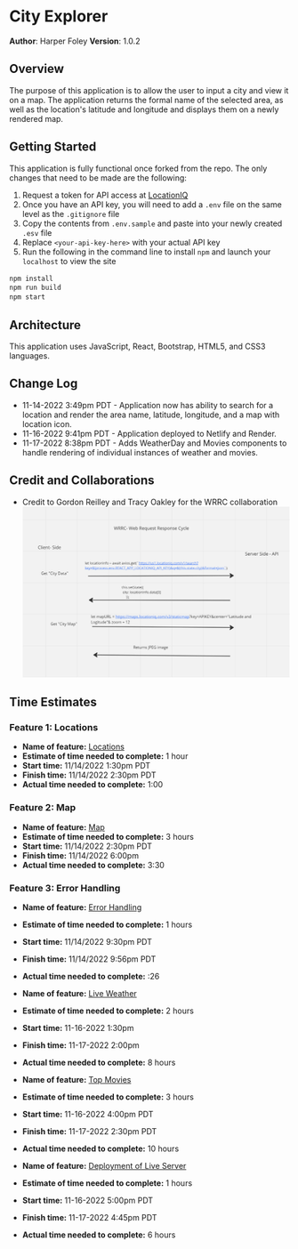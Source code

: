 # City Explorer

**Author**: Harper Foley
**Version**: 1.0.2

## Overview

The purpose of this application is to allow the user to input a city and view it on a map. The application returns the formal name of the selected area, as well as the location's latitude and longitude and displays them on a newly rendered map.

## Getting Started

This application is fully functional once forked from the repo. The only changes that need to be made are the following:

1. Request a token for API access at [LocationIQ](https://locationiq.com/docs#search-forward-geocoding)
2. Once you have an API key, you will need to add a `.env` file on the same level as the `.gitignore` file
3. Copy the contents from `.env.sample` and paste into your newly created `.esv` file
4. Replace `<your-api-key-here>` with your actual API key
5. Run the following in the command line to install `npm` and launch your `localhost` to view the site

  ```js
  npm install
  npm run build
  npm start
  ```

## Architecture

This application uses JavaScript, React, Bootstrap, HTML5, and CSS3 languages.

## Change Log

* 11-14-2022 3:49pm PDT - Application now has ability to search for a location and render the area name, latitude, longitude, and a map with location icon.
* 11-16-2022 9:41pm PDT - Application deployed to Netlify and Render.
* 11-17-2022 8:38pm PDT - Adds WeatherDay and Movies components to handle rendering of individual instances of weather and movies.

## Credit and Collaborations

* Credit to Gordon Reilley and Tracy Oakley for the WRRC collaboration
  ![WRCC](./img/WRRC.png)

## Time Estimates

### Feature 1: Locations

* **Name of feature:** [Locations](https://trello.com/c/NMSkUiMy/7-2-locations-as-a-user-of-city-explorer-i-want-to-enter-the-name-of-a-location-so-that-i-can-see-the-exact-latitude-and-longitude)
* **Estimate of time needed to complete:** 1 hour
* **Start time:** 11/14/2022 1:30pm PDT
* **Finish time:** 11/14/2022 2:30pm PDT
* **Actual time needed to complete:** 1:00

### Feature 2: Map

* **Name of feature:** [Map](https://trello.com/c/5ZucIQKb/8-3-map-as-a-user-i-want-to-see-a-map-of-the-city-so-that-i-can-see-the-layout-of-the-area-i-want-to-explore)
* **Estimate of time needed to complete:** 3 hours
* **Start time:** 11/14/2022 2:30pm PDT
* **Finish time:** 11/14/2022 6:00pm
* **Actual time needed to complete:** 3:30

### Feature 3: Error Handling

* **Name of feature:** [Error Handling](https://trello.com/c/XPZeO8jb/1-4-errors-as-a-user-i-want-clear-messages-if-something-goes-wrong-so-i-know-if-i-need-to-make-any-changes-or-try-again-in-a-diffe)
* **Estimate of time needed to complete:** 1 hours
* **Start time:** 11/14/2022 9:30pm PDT
* **Finish time:** 11/14/2022 9:56pm PDT
* **Actual time needed to complete:** :26

* **Name of feature:** [Live Weather](https://trello.com/c/66TupnMD/12-1-weather-live-as-a-user-of-city-explorer-i-want-to-see-weather-info-for-the-city-i-searched-so-that-i-know-how-to-pack-for-an-u)
* **Estimate of time needed to complete:** 2 hours
* **Start time:** 11-16-2022 1:30pm
* **Finish time:** 11-17-2022 2:00pm
* **Actual time needed to complete:** 8 hours

* **Name of feature:** [Top Movies](https://trello.com/c/9ATbIeI0/13-2-movies-as-a-user-of-city-explorer-i-want-to-see-info-about-movies-related-to-the-city-i-searched-so-that-i-can-learn-more-abou)
* **Estimate of time needed to complete:** 3 hours
* **Start time:** 11-16-2022 4:00pm PDT
* **Finish time:** 11-17-2022 2:30pm PDT
* **Actual time needed to complete:** 10 hours

* **Name of feature:** [Deployment of Live Server](https://trello.com/c/Z0kZDrZM/19-3-publish-deploy-your-server-as-a-user-i-want-to-access-the-city-explorer-application-on-the-web-so-that-anyone-can-explore-from)
* **Estimate of time needed to complete:** 1 hours
* **Start time:** 11-16-2022 5:00pm PDT
* **Finish time:** 11-17-2022 4:45pm PDT
* **Actual time needed to complete:** 6 hours

<!-- Template
* **Name of feature:**
* **Estimate of time needed to complete:**
* **Start time:**
* **Finish time:**
* **Actual time needed to complete:** -->
